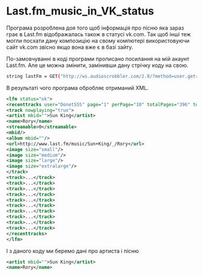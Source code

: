 # Last.fm_music_in_VK_status

Програма розроблена доя того щоб інформація про пісню яка зараз грає в Last.fm відображалась також в статусі vk.com. Так щоб інші теж могли посхати дану композицію на свому компютері використовуючи сайт vk.com звісно якщо вона вже є в базі зайту.

По-замовчуванні в коді програми прописано посилання на мій акаунт Last.fm. Але це можна змінити, замінивши дану стрічку коду на свою.

```sh
string lastFm = GET("http://ws.audioscrobbler.com/2.0/?method=user.getrecenttracks&user=DonetSSS&api_key=72eea7cc279bbb9e1ffb4515acfd052b");
```

В результаті чого програма обробляє отриманий XML.

```xml
<lfm status="ok">
<recenttracks user="DonetSSS" page="1" perPage="10" totalPages="396" total="3951">
<track nowplaying="true">
<artist mbid="">Sun King</artist>
<name>Rory</name>
<streamable>0</streamable>
<mbid/>
<album mbid=""/>
<url>http://www.last.fm/music/Sun+King/_/Rory</url>
<image size="small"/>
<image size="medium"/>
<image size="large"/>
<image size="extralarge"/>
</track>
<track>...</track>
<track>...</track>
<track>...</track>
<track>...</track>
<track>...</track>
<track>...</track>
<track>...</track>
<track>...</track>
<track>...</track>
<track>...</track>
</recenttracks>
</lfm>
```

І з даного коду ми беремо дані про артиста і пісню

```xml
<artist mbid="">Sun King</artist>
<name>Rory</name>
```
